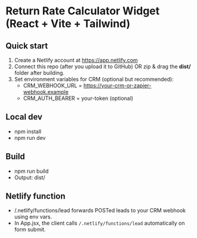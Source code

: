 # Return Rate Calculator Widget (React + Vite + Tailwind)

## Quick start
1) Create a Netlify account at https://app.netlify.com
2) Connect this repo (after you upload it to GitHub) OR zip & drag the **dist/** folder after building.
3) Set environment variables for CRM (optional but recommended):
   - CRM_WEBHOOK_URL = https://your-crm-or-zapier-webhook.example
   - CRM_AUTH_BEARER = your-token (optional)

## Local dev
- npm install
- npm run dev

## Build
- npm run build
- Output: dist/

## Netlify function
- /.netlify/functions/lead forwards POSTed leads to your CRM webhook using env vars.
- In App.jsx, the client calls `/.netlify/functions/lead` automatically on form submit.
